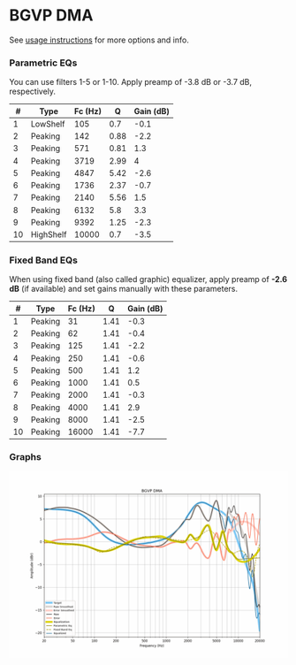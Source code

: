 # BGVP DMA
See [usage instructions](https://github.com/jaakkopasanen/AutoEq#usage) for more options and info.

### Parametric EQs
You can use filters 1-5 or 1-10. Apply preamp of -3.8 dB or -3.7 dB, respectively.

|   # | Type      |   Fc (Hz) |    Q |   Gain (dB) |
|-----|-----------|-----------|------|-------------|
|   1 | LowShelf  |       105 | 0.7  |        -0.1 |
|   2 | Peaking   |       142 | 0.88 |        -2.2 |
|   3 | Peaking   |       571 | 0.81 |         1.3 |
|   4 | Peaking   |      3719 | 2.99 |         4   |
|   5 | Peaking   |      4847 | 5.42 |        -2.6 |
|   6 | Peaking   |      1736 | 2.37 |        -0.7 |
|   7 | Peaking   |      2140 | 5.56 |         1.5 |
|   8 | Peaking   |      6132 | 5.8  |         3.3 |
|   9 | Peaking   |      9392 | 1.25 |        -2.3 |
|  10 | HighShelf |     10000 | 0.7  |        -3.5 |

### Fixed Band EQs
When using fixed band (also called graphic) equalizer, apply preamp of **-2.6 dB** (if available) and set gains manually with these parameters.

|   # | Type    |   Fc (Hz) |    Q |   Gain (dB) |
|-----|---------|-----------|------|-------------|
|   1 | Peaking |        31 | 1.41 |        -0.3 |
|   2 | Peaking |        62 | 1.41 |        -0.4 |
|   3 | Peaking |       125 | 1.41 |        -2.2 |
|   4 | Peaking |       250 | 1.41 |        -0.6 |
|   5 | Peaking |       500 | 1.41 |         1.2 |
|   6 | Peaking |      1000 | 1.41 |         0.5 |
|   7 | Peaking |      2000 | 1.41 |        -0.3 |
|   8 | Peaking |      4000 | 1.41 |         2.9 |
|   9 | Peaking |      8000 | 1.41 |        -2.5 |
|  10 | Peaking |     16000 | 1.41 |        -7.7 |

### Graphs
![](./BGVP%20DMA.png)
